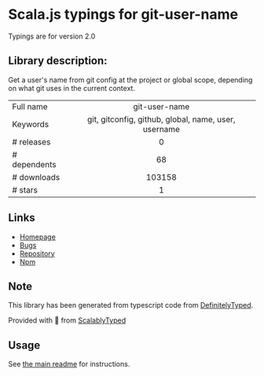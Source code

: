 
# Scala.js typings for git-user-name

Typings are for version 2.0

## Library description:
Get a user's name from git config at the project or global scope, depending on what git uses in the current context.

|                    |                 |
| ------------------ | :-------------: |
| Full name          | git-user-name |
| Keywords           | git, gitconfig, github, global, name, user, username |
| # releases         | 0 |
| # dependents       | 68 |
| # downloads        | 103158 |
| # stars            | 1 |

## Links
- [Homepage](https://github.com/jonschlinkert/git-user-name)
- [Bugs](https://github.com/jonschlinkert/git-user-name/issues)
- [Repository](https://github.com/jonschlinkert/git-user-name)
- [Npm](https://www.npmjs.com/package/git-user-name)
    


## Note
This library has been generated from typescript code from [DefinitelyTyped](https://definitelytyped.org).

Provided with :purple_heart: from [ScalablyTyped](https://github.com/oyvindberg/ScalablyTyped)

## Usage
See [the main readme](../../readme.md) for instructions.


